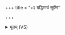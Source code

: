 +++
title = "०२ यद्धिरण्यं सूर्येण"

+++
<details><summary>मूलम् (VS)</summary>

यद्धिर॑ण्यं॒ सूर्ये॑ण सु॒वर्णं॑ प्र॒जाव॑न्तो॒ मन॑वः॒ पूर्व॑ ईषि॒रे। तत्त्वा॑ च॒न्द्रं वर्च॑सा॒ सं सृ॑ज॒त्यायु॑ष्मान्भवति॒ यो बि॒भर्ति॑ ॥
</details>